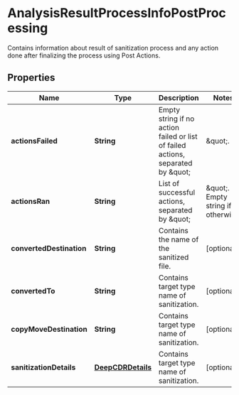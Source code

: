 

# AnalysisResultProcessInfoPostProcessing

Contains information about result of sanitization process and any action done after finalizing the process using Post Actions.
## Properties

Name | Type | Description | Notes
------------ | ------------- | ------------- | -------------
**actionsFailed** | **String** | Empty string if no action failed or list of failed actions, separated by \&quot;|\&quot;. |  [optional]
**actionsRan** | **String** | List of successful actions, separated by \&quot;|\&quot;. Empty string if otherwise. |  [optional]
**convertedDestination** | **String** | Contains the name of the sanitized file. |  [optional]
**convertedTo** | **String** | Contains target type name of sanitization. |  [optional]
**copyMoveDestination** | **String** | Contains target type name of sanitization. |  [optional]
**sanitizationDetails** | [**DeepCDRDetails**](DeepCDRDetails.md) | Contains target type name of sanitization. |  [optional]



